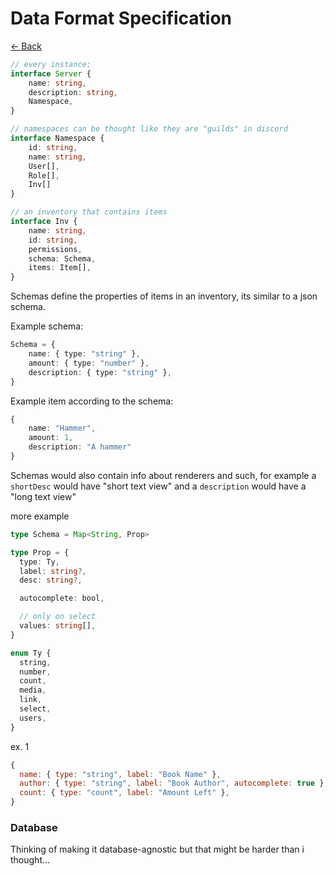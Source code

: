# Data Format Specification

[<- Back](./README.md)

```ts
// every instance:
interface Server {
    name: string,
    description: string,
    Namespace,
}

// namespaces can be thought like they are "guilds" in discord
interface Namespace {
    id: string,
    name: string,
    User[],
    Role[],
    Inv[]
}

// an inventory that contains items
interface Inv {
    name: string,
    id: string,
    permissions,
    schema: Schema,
    items: Item[],
}
```

Schemas define the properties of items in an inventory, its similar to a json schema.

Example schema:

```ts
Schema = {
    name: { type: "string" },
    amount: { type: "number" },
    description: { type: "string" },
}
```

Example item according to the schema:

```ts
{
    name: "Hammer",
    amount: 1,
    description: "A hammer"
}
```

Schemas would also contain info about renderers and such, for example a `shortDesc` would have "short text view" and a `description` would have a "long text view"

more example

```ts
type Schema = Map<String, Prop>

type Prop = {
  type: Ty,
  label: string?,
  desc: string?,

  autocomplete: bool,

  // only on select
  values: string[],
}

enum Ty {
  string,
  number,
  count,
  media,
  link,
  select,
  users,
}
```

ex. 1

```js
{
  name: { type: "string", label: "Book Name" },
  author: { type: "string", label: "Book Author", autocomplete: true },
  count: { type: "count", label: "Amount Left" },
}
```

### Database

Thinking of making it database-agnostic but that might be harder than i thought...
